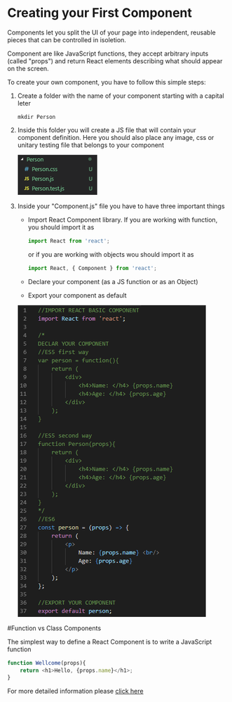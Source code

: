 # Creating your First Component

Components let you split the UI of your page into independent, reusable pieces that can be controlled in isoletion.

Component are like JavaScript functions, they accept arbitrary inputs (called "props") and return React elements describing what should appear on the screen.

To create your own component, you have to follow this simple steps:

1. Create a folder with the name of your component starting with a capital leter

    ```shell
    mkdir Person
    ```

2. Inside this folder you will create a JS file that will contain your component definition. Here you should also place any image, css or unitary testing file that belongs to your component

    ![react component folder](../Images/component-folder-structure.PNG?raw=true "Component Folder Structure")

3. Inside your "Component.js" file you have to have three important things

    * Import React Component library. If you are working with function, you should import it as

        ```javascript
        import React from 'react';
        ```

        or if you are working with objects wou should import it as

        ```javascript
        import React, { Component } from 'react';
        ```

    * Declare your component (as a JS function or as an Object)
    * Export your component as default

    ![your component js](../Images/declaring-your-component.PNG?raw=true "Create your own component")

#Function vs Class Components

The simplest way to define a React Component is to write a JavaScript function

```javascript
function Wellcome(props){
    return <h1>Hello, {props.name}</h1>;
}
```

For more detailed information please [click here](https://reactjs.org/docs/components-and-props.html)